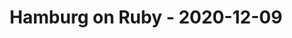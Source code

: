 ---
layout: post
title: Hamburg on Ruby - 2020-12-09
datetime: 2020-12-09 19:00:00.000000000 +01:00
name: Hamburg on Ruby
external_url: https://hamburg.onruby.de/events/remote-ruby-usergroup-hamburg-december-2020-643
year_month: 2020-12
---
